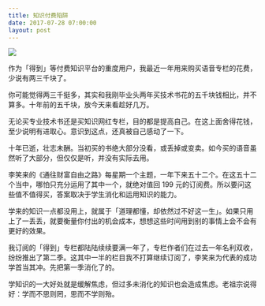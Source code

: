 ```yaml
---
title: 知识付费陷阱
date: 2017-07-28 07:00:00
layout: post
---
```


![](/img/2017/paid-knowleage-trap_fortune.jpg)

作为「得到」等付费知识平台的重度用户，我最近一年用来购买语音专栏的花费，少说有两三千块了。

你可能觉得两三千挺多，其实和我刚毕业头两年买技术书花的五千块钱相比，并不算多。十年前的五千块，放今天来看趁好几万。

无论买专业技术书还是买知识网红专栏，目的都是提高自己。在这上面舍得花钱，至少说明有进取心。意识到这点，还真被自己感动了一下。

十年已逝，壮志未酬。当初买的书绝大部分没看，或丢掉或变卖。如今买的语音虽然听了大部分，但仅仅是听，并没有实际去用。

李笑来的《通往财富自由之路》每星期一个主题，一年下来五十二个。在这五十二个当中，哪怕只充分运用了其中一个，就绝对值回 199 元的订阅费。所以要问这些值不值得买，答案取决于学生消化和运用知识的能力。

学来的知识一点都没用上，就属于「道理都懂，却依然过不好这一生」。如果只用上了一丢丢，就要衡量你付出的机会成本，想想这些时间用到别的事情上会不会有更好的效果。

我订阅的「得到」专栏都陆陆续续要满一年了，专栏作者们在过去一年名利双收，纷纷推出了第二季。这其中一半的栏目我不打算继续订阅了，李笑来为代表的成功学首当其冲。先把第一季消化了的。

学知识的一大好处就是缓解焦虑，但过多未消化的知识也会造成焦虑。老祖宗说得好：学而不思则罔，思而不学则殆。
